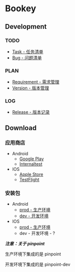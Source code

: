 # Bookey

## Development

### TODO

- [Task - 任务清单](https://github.com/bookey-dev/bookey.docs/projects/2)
- [Bug - 问题清单](https://github.com/bookey-dev/bookey.bug/issues)

### PLAN

- [Requirement - 需求管理](https://github.com/bookey-dev/bookey.requirement)
- [Version - 版本管理](https://github.com/bookey-dev/bookey.requirement/wiki)

### LOG

- [Release - 版本记录](https://github.com/bookey-dev/bookey.docs/issues/5)

## Download

### 应用商店

- Android
   - [Google Play](https://play.google.com/store/apps/details?id=app.bookey)
   - [Internaltest](https://play.google.com/apps/internaltest/4700196513230198982)
- IOS
   - [Apple Store](https://apps.apple.com/cn/app/id1490069864)
   - [TestFlight](https://apps.apple.com/cn/app/testflight/id899247664)

### 安装包

- Android
   - [prod - 生产环境](https://wxit.oss-cn-shanghai.aliyuncs.com/apk/bookey/bookey-prod-release.apk)
   - [dev - 开发环境](https://wxit.oss-cn-shanghai.aliyuncs.com/apk/bookey/bookey-dev-release.apk)
- IOS
   - [prod - 生产环境](https://www.pgyer.com/hwqs)
   - dev - 开发环境 - ?

***注意：关于 pinpoint***

生产环境下集成的是 pinpoint

开发环境下集成的是 pinpoint-dev

